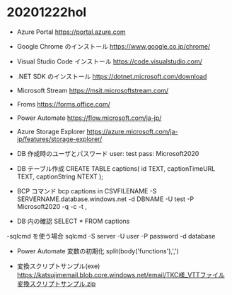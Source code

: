 # 20201222hol

- Azure Portal
https://portal.azure.com

- Google Chrome のインストール
https://www.google.co.jp/chrome/

- Visual Studio Code インストール
https://code.visualstudio.com/

- .NET SDK のインストール
https://dotnet.microsoft.com/download

- Microsoft Stream 
https://msit.microsoftstream.com/

- Froms
https://forms.office.com/

- Power Automate
https://flow.microsoft.com/ja-jp/

- Azure Storage Explorer
https://azure.microsoft.com/ja-jp/features/storage-explorer/

- DB 作成時のユーザとパスワード
user: test
pass: Microsoft2020

- DB テーブル作成
CREATE TABLE captions(
id TEXT,
captionTimeURL TEXT,
captionString NTEXT
);

- BCP コマンド
bcp captions in CSVFILENAME -S SERVERNAME.database.windows.net -d DBNAME -U test -P Microsoft2020 -q -c -t ,

- DB 内の確認
SELECT * FROM captions

-sqlcmd を使う場合
sqlcmd -S server -U user -P password -d database

- Power Automate 変数の初期化
split(body('functions'),',')



- 変換スクリプトサンプル(exe)
https://katsujimemail.blob.core.windows.net/email/TKC様_VTTファイル変換スクリプトサンプル.zip
